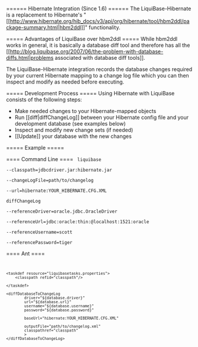 ====== Hibernate Integration (Since 1.6) ======
The LiquiBase-Hibernate is a replacement to Hibernate's "[[http://www.hibernate.org/hib_docs/v3/api/org/hibernate/tool/hbm2ddl/package-summary.html|hbm2ddl]]" functionality.  


===== Advantages of LiquiBase over hbm2ddl =====
While hbm2ddl works in general, it is basically a database diff tool and therefore has all the [[http://blog.liquibase.org/2007/06/the-problem-with-database-diffs.html|problems associated with database diff tools]].

The LiquiBase-Hibernate integration records the database changes required by your current Hibernate mapping to a change log file which you can then inspect and modify as needed before executing.

===== Development Process =====
Using Hibernate with LiquiBase consists of the following steps:
  - Make needed changes to your Hibernate-mapped objects
  - Run [[diff|diffChangeLog]] between your Hibernate config file and your development database (see examples below)
  - Inspect and modify new change sets (if needed)
  - [[Update]] your database with the new changes

===== Example =====




==== Command Line ====
<code>
liquibase \
        --classpath=jdbcdriver.jar:hibernate.jar \
        --changeLogFile=path/to/changelog \
        --url=hibernate:YOUR_HIBERNATE.CFG.XML \
   diffChangeLog \
        --referenceDriver=oracle.jdbc.OracleDriver \
        --referenceUrl=jdbc:oracle:thin:@localhost:1521:oracle \
        --referenceUsername=scott \
        --referencePassword=tiger
</code>

==== Ant ====
<code xml>
<target name="hibernate-update" depends="prepare">
 
    <taskdef resource="liquibasetasks.properties">
        <classpath refid="classpath"/>
 
    </taskdef>
 
    <diffDatabaseToChangeLog
            driver="${database.driver}"
            url="${database.url}"
            username="${database.username}"
            password="${database.password}"
 
            baseUrl="hibernate:YOUR_HIBERNATE.CFG.XML"
 
            outputFile="path/to/changelog.xml"
            classpathref="classpath"
            >
    </diffDatabaseToChangeLog>
</target>
</code>






